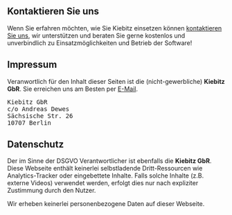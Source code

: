 ## Kontaktieren Sie uns

Wenn Sie erfahren möchten, wie Sie Kiebitz einsetzen können [kontaktieren Sie uns](mailto:kontakt@kiebitz.eu), wir unterstützen und beraten Sie gerne kostenlos und unverbindlich zu Einsatzmöglichkeiten und Betrieb der Software!

## Impressum

Veranwortlich für den Inhalt dieser Seiten ist die (nicht-gewerbliche) <strong>Kiebitz GbR</strong>. Sie erreichen uns am Besten per [E-Mail](mailto:kontakt@kiebitz.eu).

<pre>
Kiebitz GbR
c/o Andreas Dewes
Sächsische Str. 26
10707 Berlin
</pre>

## Datenschutz

Der im Sinne der DSGVO Verantwortlicher ist ebenfalls die <strong>Kiebitz GbR</strong>. Diese Webseite enthält keinerlei selbstladende Dritt-Ressourcen wie Analytics-Tracker oder eingebettete Inhalte. Falls solche Inhalte (z.B. externe Videos) verwendet werden, erfolgt dies nur nach expliziter Zustimmung durch den Nutzer.

Wir erheben keinerlei personenbezogene Daten auf dieser Webseite.
